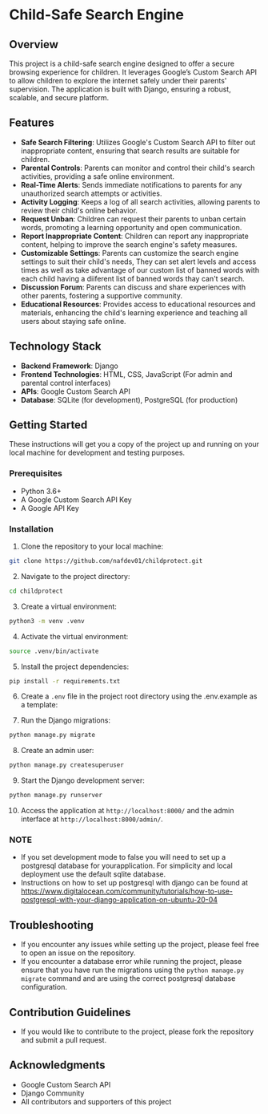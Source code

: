 # Child-Safe Search Engine

## Overview
This project is a child-safe search engine designed to offer a secure browsing experience for children. It leverages Google’s Custom Search API to allow children to explore the internet safely under their parents' supervision. The application is built with Django, ensuring a robust, scalable, and secure platform.

## Features
- **Safe Search Filtering**: Utilizes Google's Custom Search API to filter out inappropriate content, ensuring that search results are suitable for children.
- **Parental Controls**: Parents can monitor and control their child's search activities, providing a safe online environment.
- **Real-Time Alerts**: Sends immediate notifications to parents for any unauthorized search attempts or activities.
- **Activity Logging**: Keeps a log of all search activities, allowing parents to review their child's online behavior.
- **Request Unban**: Children can request their parents to unban certain words, promoting a learning opportunity and open communication.
- **Report Inappropriate Content**: Children can report any inappropriate content, helping to improve the search engine's safety measures.
- **Customizable Settings**: Parents can customize the search engine settings to suit their child's needs, They can set alert levels and access times as well as take advantage of our custom list of banned words with each child having a diiferent list of banned words thay can't search.
- **Discussion Forum**: Parents can discuss and share experiences with other parents, fostering a supportive community.
- **Educational Resources**: Provides access to educational resources and materials, enhancing the child's learning experience and teaching all users about staying safe online.

## Technology Stack
- **Backend Framework**: Django
- **Frontend Technologies**: HTML, CSS, JavaScript (For admin and parental control interfaces)
- **APIs**: Google Custom Search API
- **Database**: SQLite (for development), PostgreSQL (for production)

## Getting Started

These instructions will get you a copy of the project up and running on your local machine for development and testing purposes.

### Prerequisites

- Python 3.6+
- A Google Custom Search API Key
- A Google API Key

### Installation

1. Clone the repository to your local machine:
```bash
git clone https://github.com/nafdev01/childprotect.git
```

2. Navigate to the project directory:
```bash
cd childprotect
```
3. Create a virtual environment:
```bash
python3 -m venv .venv
```
4. Activate the virtual environment:
```bash
source .venv/bin/activate
```

5. Install the project dependencies:
```bash
pip install -r requirements.txt
```

6. Create a `.env` file in the project root directory using the .env.example as a template:

7. Run the Django migrations:
```bash
python manage.py migrate
```

8. Create an admin user:
```bash
python manage.py createsuperuser
```

9. Start the Django development server:
```bash
python manage.py runserver
```

10. Access the application at `http://localhost:8000/` and the admin interface at `http://localhost:8000/admin/`.

### NOTE
 - If you set development mode to false you will need to set up a postgresql database for yourapplication. For simplicity and local deployment use the default sqlite database. 
 - Instructions on how to set up postgresql with django can be found at https://www.digitalocean.com/community/tutorials/how-to-use-postgresql-with-your-django-application-on-ubuntu-20-04

 ## Troubleshooting
 - If you encounter any issues while setting up the project, please feel free to open an issue on the repository.
 - If you encounter a database error while running the project, please ensure that you have run the migrations using the `python manage.py migrate` command and are using the correct postgresql database configuration.

 ## Contribution Guidelines
 - If you would like to contribute to the project, please fork the repository and submit a pull request.

## Acknowledgments

- Google Custom Search API
- Django Community
- All contributors and supporters of this project


